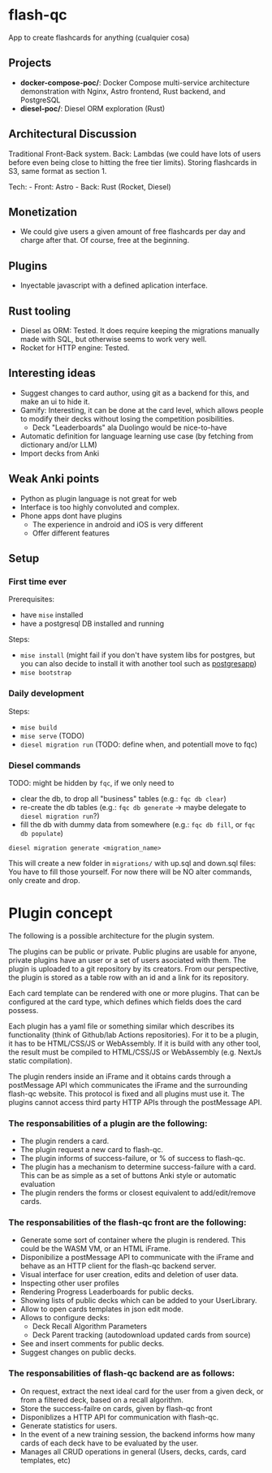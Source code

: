 # flash-qc

App to create flashcards for anything (cualquier cosa)

## Projects

- **docker-compose-poc/**: Docker Compose multi-service architecture demonstration with Nginx, Astro frontend, Rust backend, and PostgreSQL
- **diesel-poc/**: Diesel ORM exploration (Rust)

## Architectural Discussion

Traditional Front-Back system. Back: Lambdas (we could have lots of users before even being close to hitting the free tier limits). Storing flashcards in S3, same format as section 1.

Tech:
    - Front: Astro
    - Back: Rust (Rocket, Diesel)

## Monetization

- We could give users a given amount of free flashcards per day and charge after that. Of course, free at the beginning.

## Plugins

- Inyectable javascript with a defined aplication interface.

## Rust tooling

- Diesel as ORM:
    Tested. It does require keeping the migrations manually made with SQL, but otherwise seems to work very well.
- Rocket for HTTP engine:
    Tested.

## Interesting ideas

- Suggest changes to card author, using git as a backend for this, and make an ui to hide it.
- Gamify: Interesting, it can be done at the card level, which allows people to modify their decks without losing the competition posibilities.
  - Deck "Leaderboards" ala Duolingo would be nice-to-have
- Automatic definition for language learning use case (by fetching from dictionary and/or LLM)
- Import decks from Anki

## Weak Anki points

- Python as plugin language is not great for web
- Interface is too highly convoluted and complex.
- Phone apps dont have plugins
  - The experience in android and iOS is very different
  - Offer different features

## Setup

### First time ever

Prerequisites:
- have `mise` installed
- have a postgresql DB installed and running

Steps:
- `mise install` (might fail if you don't have system libs for postgres, but you can also decide to install it with another tool such as [postgresapp](https://postgresapp.com))
- `mise bootstrap`


### Daily development

Steps:
- `mise build`
- `mise serve` (TODO)
- `diesel migration run` (TODO: define when, and potentiall move to fqc)

### Diesel commands

TODO: might be hidden by `fqc`, if we only need to
- clear the db, to drop all "business" tables (e.g.: `fqc db clear`)
- re-create the db tables (e.g.: `fqc db generate` -> maybe delegate to `diesel migration run`?)
- fill the db with dummy data from somewhere (e.g.: `fqc db fill`, or `fqc db populate`)

`diesel migration generate <migration_name>`

This will create a new folder in `migrations/` with up.sql and down.sql files: You have to fill those yourself.
For now there will be NO alter commands, only create and drop.


# Plugin concept

The following is a possible architecture for the plugin system.

The plugins can be public or private. Public plugins are usable for anyone, private plugins have an user or a set of users asociated with them. The plugin is uploaded to a git repository by its creators. From our perspective, the plugin is stored as a table row with an id and a link for its repository.

Each card template can be rendered with one or more plugins. That can be configured at the card type, which defines which fields does the card possess.  

Each plugin has a yaml file or something similar which describes its functionality (think of Github/lab Actions repositories). For it to be a plugin, it has to be HTML/CSS/JS or WebAssembly. If it is build with any other tool, the result must be compiled to HTML/CSS/JS or WebAssembly (e.g. NextJs static compilation).

The plugin renders inside an iFrame and it obtains cards through a postMessage API which communicates the iFrame and the surrounding flash-qc website. This protocol is fixed and all plugins must use it. The plugins cannot access third party HTTP APIs through the postMessage API.

### The responsabilities of a plugin are the following:

- The plugin renders a card.
- The plugin request a new card to flash-qc.
- The plugin informs of success-failure, or % of success to flash-qc. 
- The plugin has a mechanism to determine success-failure with a card. This can be as simple as a set of buttons Anki style or automatic evaluation
- The plugin renders the forms or closest equivalent to add/edit/remove cards.


### The responsabilities of the flash-qc front are the following:

- Generate some sort of container where the plugin is rendered. This could be the WASM VM, or an HTML iFrame. 
- Disponibilize a postMessage API to communicate with the iFrame and behave as an HTTP client for the flash-qc backend server.
- Visual interface for user creation, edits and deletion of user data.
- Inspecting other user profiles
- Rendering Progress Leaderboards for public decks.
- Showing lists of public decks which can be added to your UserLibrary.
- Allow to open cards templates in json edit mode.
- Allows to configure decks:
    - Deck Recall Algorithm Parameters
    - Deck Parent tracking (autodownload updated cards from source)
- See and insert comments for public decks.
- Suggest changes on public decks.

### The responsabilities of flash-qc backend are as follows:
- On request, extract the next ideal card for the user from a given deck, or from a filtered deck, based on a recall algorithm.
- Store the success-failre on cards, given by flash-qc front
- Disponiblizes a HTTP API for communication with flash-qc.
- Generate statistics for users.
- In the event of a new training session, the backend informs how many cards of each deck have to be evaluated by the user.
- Manages all CRUD operations in general (Users, decks, cards, card templates, etc)
